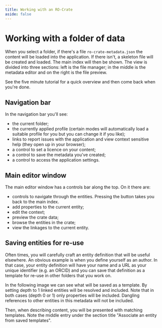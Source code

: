 ```yaml
---
title: Working with an RO-Crate
aside: false
---
```


# Working with a folder of data

When you select a folder, if there's a file `ro-crate-metadata.json` the content will be loaded into
the application. If there isn't, a skeleton file will be created and loaded. The main index will
then be shown. The view is divided into three sections: left is the file manager; in the middle is
the metadata editor and on the right is the file preview.

<ImageComponent src="/images/tour/desktop3.webp" />

<p>
<LinkComponent link="/docs/guide/five-minute-tutorial.html">See the five minute tutorial for a quick overview and then come back when you're done.</LinkComponent>
</p>

## Navigation bar

In the navigation bar you'll see:

-   the current folder;
-   the currently applied profile (certain modes will automatically load a suitable profile for you
    but you can change it if you like);
-   links to report issues with the application and view context sensitive help (they open up in
    your browser);
-   a control to set a licence on your content;
-   a control to save the metadata you've created;
-   a control to access the application settings.

<ImageComponent src="/images/guide-working-with-a-crate/navigation.webp" />

## Main editor window

The main editor window has a controls bar along the top. On it there are:

-   controls to navigate through the entities. Pressing the
    <span class="text-sm bg-blue-500 text-white py-1 px-2 rounded"><FontAwesomeIcon icon="fas fa-home" /></span>
    button takes you back to the main index.
-   add properties to the current entity;
-   edit the context;
-   preview the crate data;
-   browse the entities in the crate;
-   view the linkages to the current entity.

<ImageComponent src="/images/guide-working-with-a-crate/controls.webp" />

## Saving entities for re-use

Often times, you will carefully craft an entity definition that will be useful elsewhere. An obvious
example is when you define yourself as an author. In that case, your entity definition will have
your name and a URL as your unique identifier (e.g. an ORCID) and you can save that definition as a
template for re-use in other folders that you work on.

In the following image we can see what will be saved as a template. By setting depth to 1 linked
entities will be resolved and included. Note that in both cases (depth 0 or 1) only properties will
be included. Dangling references to other entities in this metadata will not be included.

<ImageComponent src="/images/guide-working-with-a-crate/template1.webp" />

Then, when describing content, you will be presented with matching templates. Note the middle entry
under the section title "Associate an entity from saved templates".

<ImageComponent src="/images/guide-working-with-a-crate/template2.webp" />

<Disqus />
